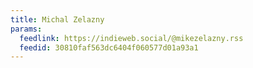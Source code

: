 ```yaml
---
title: Michal Zelazny
params:
  feedlink: https://indieweb.social/@mikezelazny.rss
  feedid: 30810faf563dc6404f060577d01a93a1
---
```

